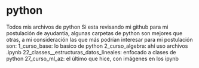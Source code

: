 # python
Todos mis archivos de python
Si esta revisando mi github para mi postulación de ayudantía, algunas carpetas de python son mejores que otras, a mi consideración las que más podrían interesar para mi postulación son:
1_curso_base:  lo basico de python
2_curso_algebra: ahí uso archivos .ipynb
22_classes__estructuras_datos_lineales: enfocado a clases de python
27_curso_ml_az: el último que hice, con imágenes en los ipynb
